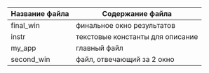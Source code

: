 Название файла | Содержание файла
---------------|---------------------------------
final_win      | финальное окно результатов
instr          | текстовые константы для описание
my_app         | главный файл
second_win     | файл, отвечающий за 2 окно
